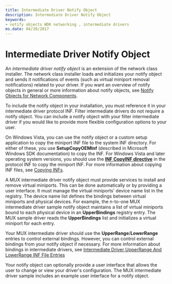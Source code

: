 ```yaml
---
title: Intermediate Driver Notify Object
description: Intermediate Driver Notify Object
keywords:
- notify objects WDK networking , intermediate drivers
ms.date: 04/20/2017
---
```


# Intermediate Driver Notify Object





An *intermediate driver notify object* is an extension of the network class installer. The network class installer loads and initializes your notify object and sends it notifications of events (such as virtual miniport removal notifications) related to your driver. If you want an overview of notify objects in general or more information about notify objects, see [Notify Objects for Network Components](notify-objects-for-network-components.md).

To include the notify object in your installation, you must reference it in your intermediate driver protocol INF. Filter intermediate drivers do not require a notify object. You can include a notify object with your filter intermediate driver if you would like to provide more flexible configuration options to your user.

On Windows Vista, you can use the notify object or a custom setup application to copy the miniport INF file to the system INF directory. For either of these, you use **SetupCopyOEMInf** (described in Microsoft Windows SDK documentation) to copy the INF. For Windows Vista and later operating system versions, you should use the [**INF CopyINF directive**](../install/inf-copyinf-directive.md) in the protocol INF to copy the miniport INF. For more information about copying INF files, see [Copying INFs](../install/copying-inf-files.md).

A MUX intermediate driver notify object must provide services to install and remove virtual miniports. This can be done automatically or by providing a user interface. It must manage the virtual miniports' device name list in the registry. The device name list defines the bindings between virtual miniports and physical devices. For example, the n-to-one MUX intermediate driver sample notify object maintains a list of virtual miniports bound to each physical device in an **UpperBindings** registry entry. The MUX sample driver reads the **UpperBindings** list and initializes a virtual miniport for each entry.

Your MUX intermediate driver should use the **UpperRange**/**LowerRange** entries to control external bindings. However, you can control external bindings from your notify object if necessary. For more information about bindings in intermediate drivers, see [Intermediate Driver UpperRange And LowerRange INF File Entries](intermediate-driver-upperrange-and-lowerrange-inf-file-entries.md)

Your notify object can optionally provide a user interface that allows the user to change or view your driver's configuration. The MUX intermediate driver sample includes an example user interface for a notify object.

 

